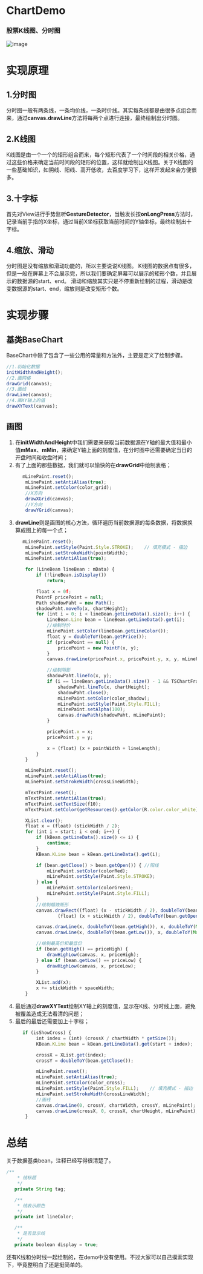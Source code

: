 # ChartDemo
### 股票K线图、分时图


![image]( https://github.com/limbowangqi/ChartDemo/blob/master/demo.gif)

# 实现原理
## 1.分时图
分时图一般有两条线，一条均价线，一条时价线。其实每条线都是由很多点组合而来，通过**canvas.drawLine**方法将每两个点进行连接，最终绘制出分时图。
## 2.K线图
K线图是由一个一个的矩形组合而来，每个矩形代表了一个时间段的相关价格，通过这些价格来确定当前时间段的矩形的位置，这样就绘制出K线图。关于K线图的一些基础知识，如阴线、阳线、高开低收，去百度学习下，这样开发起来会方便很多。
## 3.十字标
首先对View进行手势监听**GestureDetector**，当触发长按**onLongPress**方法时，记录当前手指的X坐标，通过当前X坐标获取当前时间的Y轴坐标，最终绘制出十字标。
## 4.缩放、滑动
分时图是没有缩放和滑动功能的，所以主要说说K线图。
K线图的数据点有很多，但是一般在屏幕上不会展示完，所以我们要确定屏幕可以展示的矩形个数，并且展示的数据源的start、end。 滑动和缩放其实只是不停重新绘制的过程，滑动是改变数据源的start、end，缩放则是改变矩形个数。

# 实现步骤
## 基类BaseChart
BaseChart中除了包含了一些公用的常量和方法外，主要是定义了绘制步骤。
 ```javascript
//1.初始化数据
initWidthAndHeight();
 //2.画网格
drawGrid(canvas);
//3.画线
drawLine(canvas);
//4.画XY轴上的值
drawXYText(canvas);
```
## 画图
 1. 在**initWidthAndHeight**中我们需要来获取当前数据源在Y轴的最大值和最小值**mMax**、**mMin**，来确定Y轴上面的刻度值，在分时图中还需要确定当日的开盘时间和收盘时间；
 2. 有了上面的那些数据，我们就可以愉快的在**drawGrid**中绘制表格；
 ```javascript
  	   mLinePaint.reset();
        mLinePaint.setAntiAlias(true);
        mLinePaint.setColor(color_grid);
        //X方向
        drawXGrid(canvas);
        //Y方向
        drawYGrid(canvas);
```
 3. **drawLine**则是画图的核心方法，循环遍历当前数据源的每条数据，将数据换算成图上的每一个点；
 ```javascript
  	   mLinePaint.reset();
        mLinePaint.setStyle(Paint.Style.STROKE);    // 填充模式 - 描边
        mLinePaint.setStrokeWidth(pointWidth);
        mLinePaint.setAntiAlias(true);

        for (LineBean lineBean : mData) {
            if (!lineBean.isDisplay())
                return;

            float x = 0f;
            PointF pricePoint = null;
            Path shadowPaht = new Path();
            shadowPaht.moveTo(x, chartHeight);
            for (int i = 0; i < lineBean.getLineData().size(); i++) {
                LineBean.Line bean = lineBean.getLineData().get(i);
                //绘制时价
                mLinePaint.setColor(lineBean.getLineColor());
                float y = doubleToY(bean.getPrice());
                if (pricePoint == null) {
                    pricePoint = new PointF(x, y);
                }
                canvas.drawLine(pricePoint.x, pricePoint.y, x, y, mLinePaint);

                //绘制阴影
                shadowPaht.lineTo(x, y);
                if (i == lineBean.getLineData().size() - 1 && TSChartFragment.TIME_TAG.equals(lineBean.getTag())) {
                    shadowPaht.lineTo(x, chartHeight);
                    shadowPaht.close();
                    mLinePaint.setColor(color_shadow);
                    mLinePaint.setStyle(Paint.Style.FILL);
                    mLinePaint.setAlpha(100);
                    canvas.drawPath(shadowPaht, mLinePaint);
                }

                pricePoint.x = x;
                pricePoint.y = y;

                x = (float) (x + pointWidth + lineLength);
            }
        }
```
 ```javascript
        mLinePaint.reset();
        mLinePaint.setAntiAlias(true);
        mLinePaint.setStrokeWidth(crossLineWidth);

        mTextPaint.reset();
        mTextPaint.setAntiAlias(true);
        mTextPaint.setTextSize(f10);
        mTextPaint.setColor(getResources().getColor(R.color.color_white));

        XList.clear();
        float x = (float) (stickWidth / 2);
        for (int i = start; i < end; i++) {
            if (kBean.getLineData().size() <= i) {
                continue;
            }
            KBean.KLine bean = kBean.getLineData().get(i);

            if (bean.getClose() > bean.getOpen()) { //阳线
                mLinePaint.setColor(colorRed);
                mLinePaint.setStyle(Paint.Style.STROKE);
            } else {
                mLinePaint.setColor(colorGreen);
                mLinePaint.setStyle(Paint.Style.FILL);
            }
            //绘制蜡烛矩形
            canvas.drawRect((float) (x - stickWidth / 2), doubleToY(bean.getClose()),
                    (float) (x + stickWidth / 2), doubleToY(bean.getOpen()), mLinePaint);

            canvas.drawLine(x, doubleToY(bean.getHigh()), x, doubleToY(Math.max(bean.getClose(), bean.getOpen())), mLinePaint);
            canvas.drawLine(x, doubleToY(bean.getLow()), x, doubleToY(Math.min(bean.getClose(), bean.getOpen())), mLinePaint);

            //绘制最高价和最低价
            if (bean.getHigh() == priceHigh) {
                drawHighLow(canvas, x, priceHigh);
            } else if (bean.getLow() == priceLow) {
                drawHighLow(canvas, x, priceLow);
            }

            XList.add(x);
            x += stickWidth + spaceWidth;
        }
```
 4. 最后通过**drawXYText**绘制XY轴上的刻度值，显示在K线、分时线上面，避免被覆盖造成无法看清的问题；
 5. 最后的最后还需要加上十字标；
 ```javascript
       if (isShowCross) {
            int index = (int) (crossX / chartWidth * getSize());
            KBean.KLine bean = kBean.getLineData().get(start + index);

            crossX = XList.get(index);
            crossY = doubleToY(bean.getClose());

            mLinePaint.reset();
            mLinePaint.setAntiAlias(true);
            mLinePaint.setColor(color_cross);
            mLinePaint.setStyle(Paint.Style.FILL);    // 填充模式 - 描边
            mLinePaint.setStrokeWidth(crossLineWidth);
            //画线
            canvas.drawLine(0, crossY, chartWidth, crossY, mLinePaint);
            canvas.drawLine(crossX, 0, crossX, chartHeight, mLinePaint);
        }
 ```
# 总结
关于数据基类bean，注释已经写得很清楚了。
 ```javascript
 /**
     * 线标题
     */
    private String tag;

    /**
     * 线表示颜色
     */
    private int lineColor;

    /**
     * 是否显示线
     */
    private boolean display = true;
 ```
 还有K线和分时线一起绘制的，在demo中没有使用。不过大家可以自己摸索实现下，毕竟整明白了还是挺简单的。
